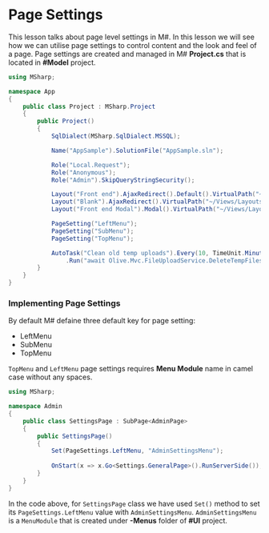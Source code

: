 # Page Settings

This lesson talks about page level settings in M#. In this lesson we will see how we can utilise page settings to control content and the look and feel of a page. Page settings are created and managed in M# **Project.cs** that is located in **#Model** project.

```csharp
using MSharp;

namespace App
{
    public class Project : MSharp.Project
    {
        public Project()
        {
			SqlDialect(MSharp.SqlDialect.MSSQL);

            Name("AppSample").SolutionFile("AppSample.sln");

            Role("Local.Request");
            Role("Anonymous");
            Role("Admin").SkipQueryStringSecurity();

            Layout("Front end").AjaxRedirect().Default().VirtualPath("~/Views/Layouts/AdminDefault.cshtml");
            Layout("Blank").AjaxRedirect().VirtualPath("~/Views/Layouts/Blank.cshtml");
            Layout("Front end Modal").Modal().VirtualPath("~/Views/Layouts/AdminDefault.Modal.cshtml");

            PageSetting("LeftMenu");
            PageSetting("SubMenu");
            PageSetting("TopMenu");

            AutoTask("Clean old temp uploads").Every(10, TimeUnit.Minute)
                .Run("await Olive.Mvc.FileUploadService.DeleteTempFiles(olderThan: 1.Hours());");
        }
    }
}
```

### Implementing Page Settings

By default M# defaine three default key for page setting:
- LeftMenu
- SubMenu
- TopMenu

`TopMenu` and `LeftMenu` page settings requires **Menu Module** name in camel case without any spaces.

```csharp
using MSharp;

namespace Admin
{
    public class SettingsPage : SubPage<AdminPage>
    {
        public SettingsPage()
        {
            Set(PageSettings.LeftMenu, "AdminSettingsMenu");
            
            OnStart(x => x.Go<Settings.GeneralPage>().RunServerSide());
        }
    }
}
```

In the code above, for `SettingsPage` class we have used `Set()` method to set its `PageSettings.LeftMenu` value with `AdminSettingsMenu`. `AdminSettingsMenu` is a `MenuModule` that is created under **-Menus** folder of **#UI** project.